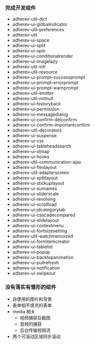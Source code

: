 ### 完成开发组件

- adherev-util-dict
- adherev-ui-globalindicator
- adherev-util-preferences
- adherev-util
- adherev-ui-space
- adherev-ui-split
- adherev-ui-spin
- adherev-ui-conditionalrender
- adherev-ui-imagelazy
- adherev-util-intl
- adherev-util-resource
- adherev-ui-prompt-successprompt
- adherev-ui-prompt-errorprompt
- adherev-ui-prompt-warnprompt
- adherev-util-emitter
- adherev-util-notnull
- adherev-ui-historyback
- adherev-ui-permission
- adherev-ui-messagedialog
- adherev-ui-confirm-delconfirm
- adherev-ui-confirm-importantconfirm
- adherev-util-decorators
- adherev-ui-suspense
- adherev-ui-css
- adherev-ui-tableheadsearch
- adherev-ui-olmap
- adherev-ui-hooks
- adherev-util-communication-ajax
- adherev-ui-flexlayout
- adherev-util-adapterscreen
- adherev-ui-splitlayout
- adherev-ui-stickuplayout
- adherev-ui-surnames
- adherev-ui-sliderscale
- adherev-ui-revolving
- adherev-ui-scrollload
- adherev-ui-jdcategorytab
- adherev-ui-cascadecompared
- adherev-ui-slidelayout
- adherev-ui-contextmenu
- adherev-ui-fontsizesetting
- adherev-util-watchmemoized
- adherev-ui-formitemcreator
- adherev-ui-tablelist
- adherev-ui-popup
- adherev-ui-backtopanimation
- adherev-ui-pullrefresh
- adherev-ui-notification
- adherev-ui-swipeout

### 没有落实有雏形的组件

- 自使用的图片和背景
- 表单相不填充的表单
- media 相关
  - 视频捕获后截图
  - 音频的捕获
  - 后台传输视频流
- 两个可滚动区域同步滚动

